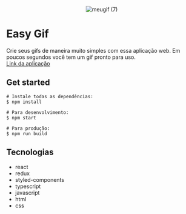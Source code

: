 <div align="center">

![meugif (7)](https://user-images.githubusercontent.com/66751642/178319151-4ae0b16c-9c43-48cd-a345-ca7216a1ef57.gif)


</div>

# Easy Gif
Crie seus gifs de maneira muito simples com essa aplicação web. Em poucos segundos você tem um gif pronto para uso. <br />
[Link da aplicação](http://easygif.caiogomesdev.link)
## Get started
```
# Instale todas as dependências:
$ npm install

# Para desenvolvimento:
$ npm start

# Para produção:
$ npm run build
```
## Tecnologias
* react
* redux
* styled-components
* typescript
* javascript
* html
* css

